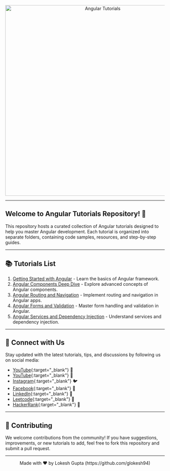 <!-- Banner Image -->
<p align="center">
  <img src="https://upload.wikimedia.org/wikipedia/commons/thumb/c/cf/Angular_full_color_logo.svg/1200px-Angular_full_color_logo.svg.png" alt="Angular Tutorials" width="600px">
</p>

---

<!-- Introduction -->

## Welcome to Angular Tutorials Repository! 🚀

This repository hosts a curated collection of Angular tutorials designed to help you master Angular development. Each tutorial is organized into separate folders, containing code samples, resources, and step-by-step guides.

---

<!-- Tutorials Section -->

## 📚 Tutorials List

1. [Getting Started with Angular](./getting-started) - Learn the basics of Angular framework.
2. [Angular Components Deep Dive](./components-deep-dive) - Explore advanced concepts of Angular components.
3. [Angular Routing and Navigation](./routing-navigation) - Implement routing and navigation in Angular apps.
4. [Angular Forms and Validation](./forms-validation) - Master form handling and validation in Angular.
5. [Angular Services and Dependency Injection](./services-di) - Understand services and dependency injection.

---

<!-- Social Media Links -->

## 🌟 Connect with Us

Stay updated with the latest tutorials, tips, and discussions by following us on social media:

- [YouTube](https://www.youtube.com/angular-tutorials){:target="_blank"} 🎥
- [YouTube](https://www.youtube.com/channel/UC6xwdnM1K6B6h5EcsZrn0gg){:target="_blank"} 🎥
- [Instagram](https://www.instagram.com/lokesh.k.gupta/){:target="_blank"} 🐦
- [Facebook](https://www.facebook.com/i.m.bad.boy.with.good.habit){:target="_blank"} 📘
- [LinkedIn](https://www.linkedin.com/in/me-gupta-lokesh/){:target="_blank"} 🔗
- [Leetcode](https://leetcode.com/u/glokesh94/){:target="_blank"} 🔗
- [HackerRank](https://www.hackerrank.com/profile/glokesh94){:target="_blank"} 🔗

---

<!-- Contribution Guidelines -->

## 🤝 Contributing

We welcome contributions from the community! If you have suggestions, improvements, or new tutorials to add, feel free to fork this repository and submit a pull request.

---

<!-- Footer -->
<p align="center">
  Made with ❤️ by Lokesh Gupta (https://github.com/glokesh94)
</p>
